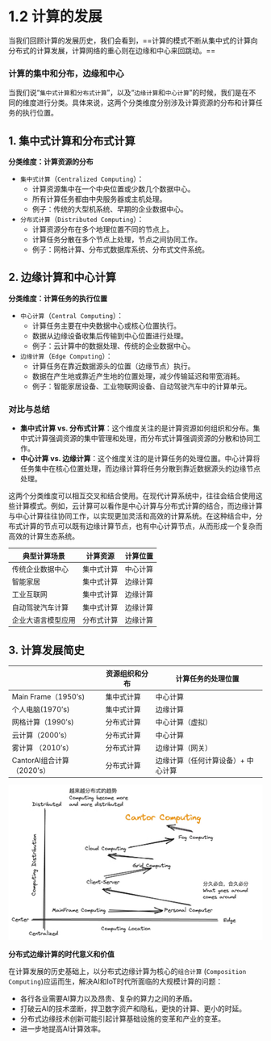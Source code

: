 # 1.2 计算的发展

当我们回顾计算的发展历史，我们会看到，==计算的模式不断从集中式的计算向分布式的计算发展，计算网络的重心则在边缘和中心来回跳动。==

### 计算的集中和分布，边缘和中心

当我们说“`集中式计算`和`分布式计算`”，以及“`边缘计算`和`中心计算`”的时候，我们是在不同的维度进行分类。具体来说，这两个分类维度分别涉及计算资源的分布和计算任务的执行位置。

## 1. **集中式计算和分布式计算**

**分类维度：计算资源的分布**

- `集中式计算`（`Centralized Computing`）：
  - 计算资源集中在一个中央位置或少数几个数据中心。
  - 所有计算任务都由中央服务器或主机处理。
  - 例子：传统的大型机系统、早期的企业数据中心。
- `分布式计算`（`Distributed Computing`）：
  - 计算资源分布在多个地理位置不同的节点上。
  - 计算任务分散在多个节点上处理，节点之间协同工作。
  - 例子：网格计算、分布式数据库系统、分布式文件系统。

## 2. **边缘计算和中心计算**

**分类维度：计算任务的执行位置**

- `中心计算`（`Central Computing`）：
  - 计算任务主要在中央数据中心或核心位置执行。
  - 数据从边缘设备收集后传输到中心位置进行处理。
  - 例子：云计算中的数据处理、传统的企业数据中心。
- `边缘计算`（`Edge Computing`）：
  - 计算任务在靠近数据源头的位置（边缘节点）执行。
  - 数据在产生地或靠近产生地的位置处理，减少传输延迟和带宽消耗。
  - 例子：智能家居设备、工业物联网设备、自动驾驶汽车中的计算单元。

### 对比与总结

- **集中式计算 vs. 分布式计算**：这个维度关注的是计算资源如何组织和分布。集中式计算强调资源的集中管理和处理，而分布式计算强调资源的分散和协同工作。
- **中心计算 vs. 边缘计算**：这个维度关注的是计算任务的处理位置。中心计算将任务集中在核心位置处理，而边缘计算将任务分散到靠近数据源头的边缘节点处理。

这两个分类维度可以相互交叉和结合使用。在现代计算系统中，往往会结合使用这些计算模式。例如，云计算可以看作是中心计算与分布式计算的结合，而边缘计算与中心计算往往协同工作，以实现更加灵活和高效的计算系统。在这种结合中，分布式计算的节点可以既有边缘计算节点，也有中心计算节点，从而形成一个复杂而高效的计算生态系统。

| 典型计算场景       | 计算资源   | 计算位置 |
| ------------------ | ---------- | -------- |
| 传统企业数据中心   | 集中式计算 | 中心计算 |
| 智能家居           | 集中式计算 | 边缘计算 |
| 工业互联网         | 集中式计算 | 边缘计算 |
| 自动驾驶汽车计算   | 集中式计算 | 边缘计算 |
| 企业大语言模型应用 | 分布式计算 | 边缘计算 |

## 3. 计算发展简史

|                            | 资源组织和分布 | 计算任务的处理位置                 |
| -------------------------- | -------------- | ---------------------------------- |
| Main Frame（1950’s)        | 集中式计算     | 中心计算                           |
| 个人电脑(1970’s)           | 集中式计算     | 边缘计算                           |
| 网格计算（1990’s)          | 分布式计算     | 中心计算（虚拟）                   |
| 云计算（2000’s）           | 分布式计算     | 中心计算                           |
| 雾计算 （2010’s）          | 分布式计算     | 边缘计算（网关）                   |
| CantorAI组合计算（2020’s） | 分布式计算     | 边缘计算（任何计算设备）+ 中心计算 |

![image-20250411181040058](images/computing-trend.png)

**分布式边缘计算的时代意义和价值**

在计算发展的历史基础上，以分布式边缘计算为核心的`组合计算` (`Composition Computing`)应运而生，解决AI和IoT时代所面临的大规模计算的问题：

- 各行各业需要AI算力以及昂贵、复杂的算力之间的矛盾。
- 打破云AI的技术垄断，捍卫数字资产和隐私，更快的计算、更小的时延。
- 分布式边缘技术创新可能引起计算基础设施的变革和产业的变革。
- 进一步地提高AI计算效率。
